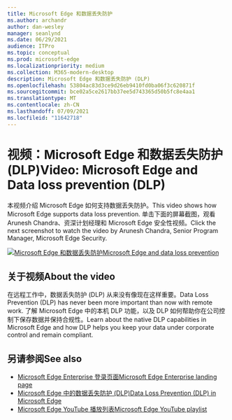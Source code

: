 ```yaml
---
title: Microsoft Edge 和数据丢失防护
ms.author: archandr
author: dan-wesley
manager: seanlynd
ms.date: 06/29/2021
audience: ITPro
ms.topic: conceptual
ms.prod: microsoft-edge
ms.localizationpriority: medium
ms.collection: M365-modern-desktop
description: Microsoft Edge 和数据丢失防护 (DLP)
ms.openlocfilehash: 53804ac83d3ce9d26eb9410fd0ba06f3c620871f
ms.sourcegitcommit: bce02a5ce2617bb37ee5d743365d50b5fc8e4aa1
ms.translationtype: MT
ms.contentlocale: zh-CN
ms.lasthandoff: 07/09/2021
ms.locfileid: "11642718"
---
```

# <a name="video-microsoft-edge-and-data-loss-prevention-dlp"></a><span data-ttu-id="db27a-103">视频：Microsoft Edge 和数据丢失防护 (DLP)</span><span class="sxs-lookup"><span data-stu-id="db27a-103">Video: Microsoft Edge and Data loss prevention (DLP)</span></span>

<span data-ttu-id="db27a-104">本视频介绍 Microsoft Edge 如何支持数据丢失防护。</span><span class="sxs-lookup"><span data-stu-id="db27a-104">This video shows how Microsoft Edge supports data loss prevention.</span></span> <span data-ttu-id="db27a-105">单击下面的屏幕截图，观看 Arunesh Chandra、资深计划经理和 Microsoft Edge 安全性视频。</span><span class="sxs-lookup"><span data-stu-id="db27a-105">Click the next screenshot to watch the video by Arunesh Chandra, Senior Program Manager, Microsoft Edge Security.</span></span>

[![ <span data-ttu-id="db27a-106">Microsoft Edge 和数据丢失防护</span><span class="sxs-lookup"><span data-stu-id="db27a-106">Microsoft Edge and data loss prevention</span></span>](media/microsoft-edge-security-dlp/0.png)](http://www.youtube.com/watch?v=dLD04U9eTqg " Microsoft Edge and data loss prevention")

## <a name="about-the-video"></a><span data-ttu-id="db27a-107">关于视频</span><span class="sxs-lookup"><span data-stu-id="db27a-107">About the video</span></span>

<span data-ttu-id="db27a-108">在远程工作中，数据丢失防护 (DLP) 从来没有像现在这样重要。</span><span class="sxs-lookup"><span data-stu-id="db27a-108">Data Loss Prevention (DLP) has never been more important than now with remote work.</span></span> <span data-ttu-id="db27a-109">了解 Microsoft Edge 中的本机 DLP 功能，以及 DLP 如何帮助你在公司控制下保存数据并保持合规性。</span><span class="sxs-lookup"><span data-stu-id="db27a-109">Learn about the native DLP capabilities in Microsoft Edge and how DLP helps you keep your data under corporate control and remain compliant.</span></span>

## <a name="see-also"></a><span data-ttu-id="db27a-110">另请参阅</span><span class="sxs-lookup"><span data-stu-id="db27a-110">See also</span></span>

- [<span data-ttu-id="db27a-111">Microsoft Edge Enterprise 登录页面</span><span class="sxs-lookup"><span data-stu-id="db27a-111">Microsoft Edge Enterprise landing page</span></span>](https://aka.ms/EdgeEnterprise)
- [<span data-ttu-id="db27a-112">Microsoft Edge 中的数据丢失防护 (DLP)</span><span class="sxs-lookup"><span data-stu-id="db27a-112">Data Loss Prevention (DLP) in Microsoft Edge</span></span>](microsoft-edge-security-dlp.md)
- [<span data-ttu-id="db27a-113">Microsoft Edge YouTube 播放列表</span><span class="sxs-lookup"><span data-stu-id="db27a-113">Microsoft Edge YouTube playlist</span></span>](https://www.youtube.com/playlist?list=PLXtHYVsvn_b-uXh1tMeYpT-0iD8tD3tFy)
